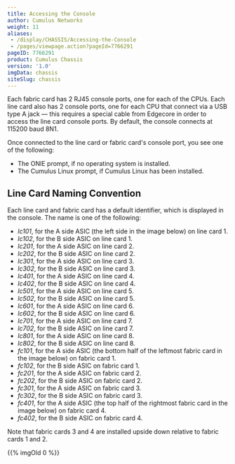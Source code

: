 ```yaml
---
title: Accessing the Console
author: Cumulus Networks
weight: 11
aliases:
 - /display/CHASSIS/Accessing-the-Console
 - /pages/viewpage.action?pageId=7766291
pageID: 7766291
product: Cumulus Chassis
version: '1.0'
imgData: chassis
siteSlug: chassis
---
```

Each fabric card has 2 RJ45 console ports, one for each of the CPUs.
Each line card also has 2 console ports, one for each CPU that connect
via a USB type A jack — this requires a special cable from Edgecore in
order to access the line card console ports. By default, the console
connects at 115200 baud 8N1.

Once connected to the line card or fabric card's console port, you see
one of the following:

  - The ONIE prompt, if no operating system is installed.
  - The Cumulus Linux prompt, if Cumulus Linux has been installed.

## Line Card Naming Convention

Each line card and fabric card has a default identifier, which is
displayed in the console. The name is one of the following:

  - *lc101*, for the A side ASIC (the left side in the image below) on
    line card 1.
  - *lc102*, for the B side ASIC on line card 1.
  - *lc201*, for the A side ASIC on line card 2.
  - *lc202*, for the B side ASIC on line card 2.
  - *lc301*, for the A side ASIC on line card 3.
  - *lc302*, for the B side ASIC on line card 3.
  - *lc401*, for the A side ASIC on line card 4.
  - *lc402*, for the B side ASIC on line card 4.
  - *lc501*, for the A side ASIC on line card 5.
  - *lc502*, for the B side ASIC on line card 5.
  - *lc601*, for the A side ASIC on line card 6.
  - *lc602*, for the B side ASIC on line card 6.
  - *lc701*, for the A side ASIC on line card 7.
  - *lc702*, for the B side ASIC on line card 7.
  - *lc801*, for the A side ASIC on line card 8.
  - *lc802*, for the B side ASIC on line card 8.
  - *fc101*, for the A side ASIC (the bottom half of the leftmost fabric
    card in the image below) on fabric card 1.
  - *fc102*, for the B side ASIC on fabric card 1.
  - *fc201*, for the A side ASIC on fabric card 2.
  - *fc202*, for the B side ASIC on fabric card 2.
  - *fc301*, for the A side ASIC on fabric card 3.
  - *fc302*, for the B side ASIC on fabric card 3.
  - *fc401*, for the A side ASIC (the top half of the rightmost fabric
    card in the image below) on fabric card 4.
  - *fc402*, for the B side ASIC on fabric card 4.

Note that fabric cards 3 and 4 are installed upside down relative to
fabric cards 1 and 2.

{{% imgOld 0 %}}
